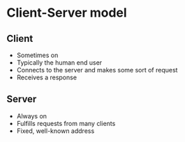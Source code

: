 # Client-Server model
## Client
* Sometimes on
* Typically the human end user
* Connects to the server and makes some sort of request
* Receives a response
## Server
* Always on
* Fulfills requests from many clients
* Fixed, well-known address
